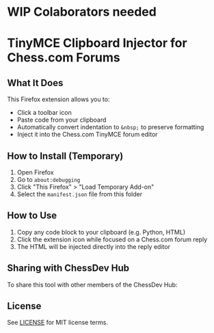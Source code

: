 # WIP Colaborators needed
# TinyMCE Clipboard Injector for Chess.com Forums

## What It Does
This Firefox extension allows you to:
- Click a toolbar icon
- Paste code from your clipboard
- Automatically convert indentation to `&nbsp;` to preserve formatting
- Inject it into the Chess.com TinyMCE forum editor

## How to Install (Temporary)
1. Open Firefox
2. Go to `about:debugging`
3. Click "This Firefox" > "Load Temporary Add-on"
4. Select the `manifest.json` file from this folder

## How to Use
1. Copy any code block to your clipboard (e.g. Python, HTML)
2. Click the extension icon while focused on a Chess.com forum reply
3. The HTML will be injected directly into the reply editor

## Sharing with ChessDev Hub
To share this tool with other members of the ChessDev Hub:


## License
See [LICENSE](LICENSE) for MIT license terms.
